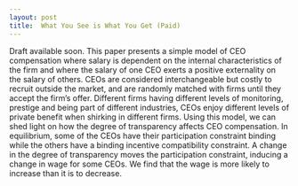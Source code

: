 ```yaml
---
layout: post
title:  What You See is What You Get (Paid)
---
```


Draft available soon. This paper presents a simple model of CEO compensation where salary is dependent on the internal characteristics of the firm and where the salary of one CEO exerts a positive externality on the salary of others. CEOs are considered interchangeable but costly to recruit outside the market, and are randomly matched with firms until they accept the firm’s offer. Different firms having different levels of monitoring, prestige and being part of different industries, CEOs enjoy different levels of private benefit when shirking in different firms. Using this model, we can shed light on how the degree of transparency affects CEO compensation.
In equilibrium, some of the CEOs have their participation constraint binding while the others have a binding incentive compatibility constraint. A change in the degree of transparency moves the participation constraint, inducing a change in wage for some CEOs. We find that the wage is more likely to increase than it is to decrease.

